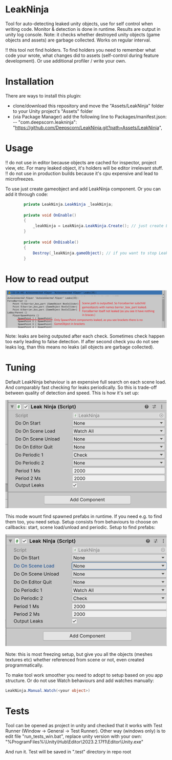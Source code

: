 # LeakNinja

Tool for auto-detecting leaked unity objects, use for self control when writing code. Monitor & detection is done in runtime. Results are output in unity log console.
Note: it checks whether destroyed unity objects (game objects and assets) are garbage collected. Works on regular interval.

!! this tool not find holders. To find holders you need to remember what code your wrote, what changes did to assets (self-control during feature development). Or use additional profiler / write your own.

# Installation

There are ways to install this plugin:

- clone/download this repository and move the "Assets/LeakNinja" folder to your Unity project's "Assets" folder
- (via Package Manager) add the following line to Packages/manifest.json:
-- "com.deepscorn.leakninja": "https://github.com/Deepscorn/LeakNinja.git?path=Assets/LeakNinja",

# Usage

!! do not use in editor because objects are cached for inspector, project view, etc. For many leaked object, it's holders will be editor irrelevant stuff.
!! do not use in production builds because it's cpu expensive and lead to microfreezes.

To use just create gameobject and add LeakNinja component.
Or you can add it through code:

```csharp
        private LeakNinja.LeakNinja _leakNinja;

        private void OnEnable()
        {
            _leakNinja = LeakNinja.LeakNinja.Create(); // just create LeakNinja and it will work till your app quit
        }

        private void OnDisable()
        {
            Destroy(_leakNinja.gameObject); // if you want to stop LeakNinja, destroy it
        }
```

# How to read output

![Example log image](Images/OutputExample.png?raw=true "Example log")

Note: leaks are being outputed after each check. Sometimes check happen too early leading to false detection. If after second check you do not see leaks log, than this means no leaks (all objects are garbage collected).

# Tuning

Default LeakNinja behaviour is an expensive full search on each scene load. And comparably fast checking for leaks periodically. So this is trade-off between quality of detection and speed. 
This is how it's set up:

![Default setup image](Images/DefaultSetup.png?raw=true "Default setup")

This mode wount find spawned prefabs in runtime.
If you need e.g. to find them too, you need setup. Setup consists from behaviours to choose on callbacks: start, scene load/unload and periodic. Setup to find prefabs:

![Full expensive setup image](Images/FullExpensiveSetup.png?raw=true "Full expensive setup")

Note: this is most freezing setup, but give you all the objects (meshes textures etc) whether referenced from scene or not, even created programmatically.

To make tool work smoother you need to adopt to setup based on you app structure. Or do not use Watch behaviours and add watches manually:

```csharp
LeakNinja.Manual.Watch(<your object>)
```

# Tests
Tool can be opened as project in unity and checked that it works with Test Runner (Window -> General -> Test Runner).
Other way (windows only) is to edit file "run_tests_win.bat", replace unity version with your own:
"%ProgramFiles%\Unity\Hub\Editor\2023.2.17f1\Editor\Unity.exe"

And run it. Test will be saved in ".test" directory in repo root
